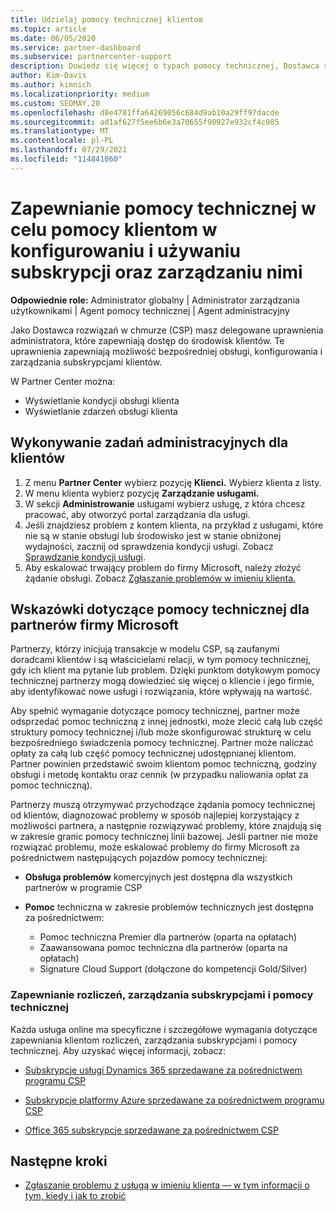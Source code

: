 ```yaml
---
title: Udzielaj pomocy technicznej klientom
ms.topic: article
ms.date: 06/05/2020
ms.service: partner-dashboard
ms.subservice: partnercenter-support
description: Dowiedz się więcej o typach pomocy technicznej, Dostawca rozwiązań w chmurze mogą zaoferować swoim klientom.
author: Kim-Davis
ms.author: kimnich
ms.localizationpriority: medium
ms.custom: SEOMAY.20
ms.openlocfilehash: d8e4781ffa64269056c684d9ab10a29ff97dacde
ms.sourcegitcommit: ad1af627f5ee6b6e3a70655f90927e932cf4c985
ms.translationtype: MT
ms.contentlocale: pl-PL
ms.lasthandoff: 07/29/2021
ms.locfileid: "114841060"
---
```

# <a name="provide-technical-support-to-help-customers-configure-manage-and-use-their-subscriptions"></a>Zapewnianie pomocy technicznej w celu pomocy klientom w konfigurowaniu i używaniu subskrypcji oraz zarządzaniu nimi


**Odpowiednie role:** Administrator globalny | Administrator zarządzania użytkownikami | Agent pomocy technicznej | Agent administracyjny

Jako Dostawca rozwiązań w chmurze (CSP) masz delegowane uprawnienia administratora, które zapewniają dostęp do środowisk klientów. Te uprawnienia zapewniają możliwość bezpośredniej obsługi, konfigurowania i zarządzania subskrypcjami klientów.

W Partner Center można:

- Wyświetlanie kondycji obsługi klienta
- Wyświetlanie zdarzeń obsługi klienta

## <a name="perform-admin-tasks-for-your-customers"></a>Wykonywanie zadań administracyjnych dla klientów

1. Z menu **Partner Center** wybierz pozycję **Klienci.** Wybierz klienta z listy.
2. W menu klienta wybierz pozycję **Zarządzanie usługami.**
3. W sekcji **Administrowanie** usługami wybierz usługę, z która chcesz pracować, aby otworzyć portal zarządzania dla usługi.
4. Jeśli znajdziesz problem z kontem klienta, na przykład z usługami, które nie są w stanie obsługi lub środowisko jest w stanie obniżonej wydajności, zacznij od sprawdzenia kondycji usługi. Zobacz [Sprawdzanie kondycji usługi](check-service-health.md).
5. Aby eskalować trwający problem do firmy Microsoft, należy złożyć żądanie obsługi. Zobacz [Zgłaszanie problemów w imieniu klienta.](report-problems-on-behalf-of-a-customer.md)

## <a name="microsoft-partner-support-guidance"></a>Wskazówki dotyczące pomocy technicznej dla partnerów firmy Microsoft

Partnerzy, którzy inicjują transakcje w modelu CSP, są zaufanymi doradcami klientów i są właścicielami relacji, w tym pomocy technicznej, gdy ich klient ma pytanie lub problem. Dzięki punktom dotykowym pomocy technicznej partnerzy mogą dowiedzieć się więcej o kliencie i jego firmie, aby identyfikować nowe usługi i rozwiązania, które wpływają na wartość.

Aby spełnić wymaganie dotyczące pomocy technicznej, partner może odsprzedać pomoc techniczną z innej jednostki, może zlecić całą lub część struktury pomocy technicznej i/lub może skonfigurować strukturę w celu bezpośredniego świadczenia pomocy technicznej.  Partner może naliczać opłaty za całą lub część pomocy technicznej udostępnianej klientom. Partner powinien przedstawić swoim klientom pomoc techniczną, godziny obsługi i metodę kontaktu oraz cennik (w przypadku naliowania opłat za pomoc techniczną). 

Partnerzy muszą otrzymywać przychodzące żądania pomocy technicznej od klientów, diagnozować problemy w sposób najlepiej korzystający z możliwości partnera, a następnie rozwiązywać problemy, które znajdują się w zakresie granic pomocy technicznej linii bazowej. Jeśli partner nie może rozwiązać problemu, może eskalować problemy do firmy Microsoft za pośrednictwem następujących pojazdów pomocy technicznej:

- **Obsługa problemów** komercyjnych jest dostępna dla wszystkich partnerów w programie CSP

- **Pomoc** techniczna w zakresie problemów technicznych jest dostępna za pośrednictwem:

  - Pomoc techniczna Premier dla partnerów (oparta na opłatach)
  - Zaawansowana pomoc techniczna dla partnerów (oparta na opłatach)
  - Signature Cloud Support (dołączone do kompetencji Gold/Silver)

### <a name="providing-billing-subscription-management-and-technical-support"></a>Zapewnianie rozliczeń, zarządzania subskrypcjami i pomocy technicznej 

Każda usługa online ma specyficzne i szczegółowe wymagania dotyczące zapewniania klientom rozliczeń, zarządzania subskrypcjami i pomocy technicznej. Aby uzyskać więcej informacji, zobacz:

- [Subskrypcje usługi Dynamics 365 sprzedawane za pośrednictwem programu CSP](https://www.microsoftpartnercommunity.com/t5/CSP/Microsoft-Partner-Support-Guidance/m-p/5262#M30)

- [Subskrypcje platformy Azure sprzedawane za pośrednictwem programu CSP](https://www.microsoftpartnercommunity.com/t5/CSP/Microsoft-Partner-Support-Guidance/m-p/5263#M31)

- [Office 365 subskrypcje sprzedawane za pośrednictwem CSP](https://www.microsoftpartnercommunity.com/t5/CSP/Microsoft-Partner-Support-Guidance/m-p/5264#M32)

## <a name="next-steps"></a>Następne kroki

- [Zgłaszanie problemu z usługą w imieniu klienta — w tym informacji o tym, kiedy i jak to zrobić](report-problems-on-behalf-of-a-customer.md)